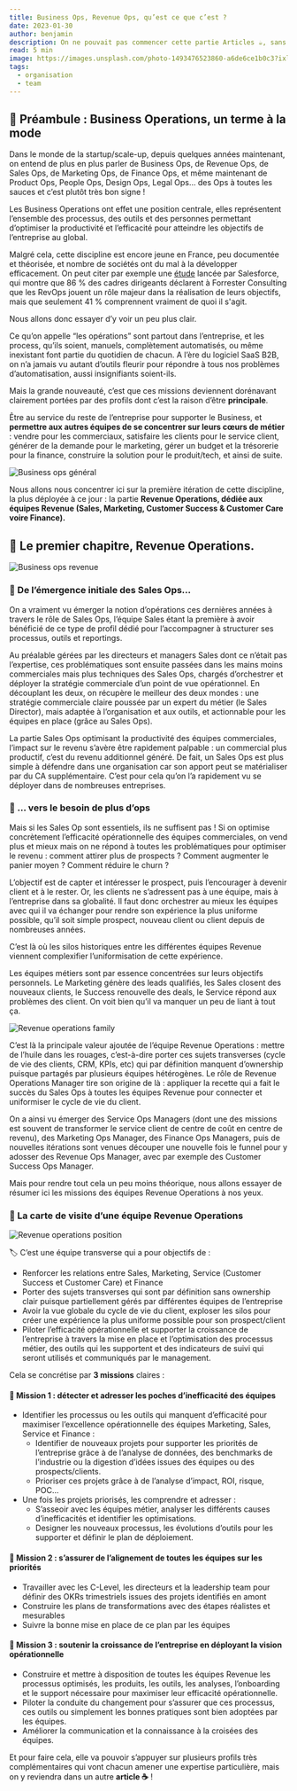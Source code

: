 ```yaml
---
title: Business Ops, Revenue Ops, qu’est ce que c’est ?
date: 2023-01-30
author: benjamin
description: On ne pouvait pas commencer cette partie Articles ☕️, sans vous exposer notre vision de la notion de Business Operations (aka BizOps) et de ses différentes itérations, notamment celle qui nous intéresse le plus, la partie Revenue Operations (aka RevOps).
read: 5 min
image: https://images.unsplash.com/photo-1493476523860-a6de6ce1b0c3?ixlib=rb-4.0.3&q=80&fm=jpg&crop=entropy&cs=tinysrgb&w=1200
tags:
  - organisation
  - team
---
```


## 🫶 Préambule : Business Operations, un terme à la mode

Dans le monde de la startup/scale-up, depuis quelques années maintenant, on entend de plus en plus
parler de Business Ops, de Revenue Ops, de Sales Ops, de Marketing Ops, de Finance Ops, et même
maintenant de Product Ops, People Ops, Design Ops, Legal Ops… des Ops à toutes les sauces et c’est
plutôt très bon signe !

Les Business Operations ont effet une position centrale, elles représentent l’ensemble des
processus, des outils et des personnes permettant d’optimiser la productivité et l’efficacité pour
atteindre les objectifs de l’entreprise au global.

Malgré cela, cette discipline est encore jeune en France, peu documentée et théorisée, et nombre de
sociétés ont du mal à la développer efficacement. On peut citer par exemple une
[étude](https://www.salesforce.com/fr/resources/research-reports/forrester-the-rise-of-rev0ps/)
lancée par Salesforce, qui montre que 86 % des cadres dirigeants déclarent à Forrester Consulting
que les RevOps jouent un rôle majeur dans la réalisation de leurs objectifs, mais que seulement 41 %
comprennent vraiment de quoi il s'agit.

Nous allons donc essayer d’y voir un peu plus clair.

Ce qu’on appelle “les opérations” sont partout dans l’entreprise, et les process, qu’ils soient,
manuels, complètement automatisés, ou même inexistant font partie du quotidien de chacun. A l’ère du
logiciel SaaS B2B, on n’a jamais vu autant d’outils fleurir pour répondre à tous nos problèmes
d’automatisation, aussi insignifiants soient-ils.

Mais la grande nouveauté, c’est que ces missions deviennent dorénavant clairement portées par des
profils dont c’est la raison d’être **principale**.

Être au service du reste de l’entreprise pour supporter le Business, et **permettre aux autres
équipes de se concentrer sur leurs cœurs de métier** : vendre pour les commerciaux, satisfaire les
clients pour le service client, générer de la demande pour le marketing, gérer un budget et la
trésorerie pour la finance, construire la solution pour le produit/tech, et ainsi de suite.

![Business ops général](https://jr0deqtyc8c5pvr8.public.blob.vercel-storage.com/content/posts/1/1.png)

Nous allons nous concentrer ici sur la première itération de cette discipline, la plus déployée à ce
jour : la partie **Revenue Operations, dédiée aux équipes Revenue (Sales, Marketing, Customer
Success & Customer Care voire Finance).**

## 💸 Le premier chapitre, Revenue Operations.

![Business ops revenue](https://jr0deqtyc8c5pvr8.public.blob.vercel-storage.com/content/posts/1/2.png)

### 🌱 De l’émergence initiale des Sales Ops…

On a vraiment vu émerger la notion d’opérations ces dernières années à travers le rôle de Sales Ops,
l’équipe Sales étant la première à avoir bénéficié de ce type de profil dédié pour l’accompagner à
structurer ses processus, outils et reportings.

Au préalable gérées par les directeurs et managers Sales dont ce n’était pas l’expertise, ces
problématiques sont ensuite passées dans les mains moins commerciales mais plus techniques des Sales
Ops, chargés d’orchestrer et déployer la stratégie commerciale d’un point de vue opérationnel. En
découplant les deux, on récupère le meilleur des deux mondes : une stratégie commerciale claire
poussée par un expert du métier (le Sales Director), mais adaptée à l’organisation et aux outils, et
actionnable pour les équipes en place (grâce au Sales Ops).

La partie Sales Ops optimisant la productivité des équipes commerciales, l’impact sur le revenu
s’avère être rapidement palpable : un commercial plus productif, c’est du revenu additionnel généré.
De fait, un Sales Ops est plus simple à défendre dans une organisation car son apport peut se
matérialiser par du CA supplémentaire. C’est pour cela qu’on l’a rapidement vu se déployer dans de
nombreuses entreprises.

### 🏡 … vers le besoin de plus d’ops

Mais si les Sales Op sont essentiels, ils ne suffisent pas ! Si on optimise concrètement
l’efficacité opérationnelle des équipes commerciales, on vend plus et mieux mais on ne répond à
toutes les problématiques pour optimiser le revenu : comment attirer plus de prospects ? Comment
augmenter le panier moyen ? Comment réduire le churn ?

L’objectif est de capter et intéresser le prospect, puis l’encourager à devenir client et à le
rester. Or, les clients ne s’adressent pas à une équipe, mais à l’entreprise dans sa globalité. Il
faut donc orchestrer au mieux les équipes avec qui il va échanger pour rendre son expérience la plus
uniforme possible, qu’il soit simple prospect, nouveau client ou client depuis de nombreuses années.

C’est là où les silos historiques entre les différentes équipes Revenue viennent complexifier
l’uniformisation de cette expérience.

Les équipes métiers sont par essence concentrées sur leurs objectifs personnels. Le Marketing génère
des leads qualifiés, les Sales closent des nouveaux clients, le Success renouvelle des deals, le
Service répond aux problèmes des client. On voit bien qu’il va manquer un peu de liant à tout ça.

![Revenue operations family](https://jr0deqtyc8c5pvr8.public.blob.vercel-storage.com/content/posts/1/3.png)

C’est là la principale valeur ajoutée de l’équipe Revenue Operations : mettre de l’huile dans les
rouages, c’est-à-dire porter ces sujets transverses (cycle de vie des clients, CRM, KPIs, etc) qui
par définition manquent d’ownership puisque partagés par plusieurs équipes hétérogènes. Le rôle de
Revenue Operations Manager tire son origine de là : appliquer la recette qui a fait le succès du
Sales Ops à toutes les équipes Revenue pour connecter et uniformiser le cycle de vie du client.

On a ainsi vu émerger des Service Ops Managers (dont une des missions est souvent de transformer le
service client de centre de coût en centre de revenu), des Marketing Ops Manager, des Finance Ops
Managers, puis de nouvelles itérations sont venues découper une nouvelle fois le funnel pour y
adosser des Revenue Ops Manager, avec par exemple des Customer Success Ops Manager.

Mais pour rendre tout cela un peu moins théorique, nous allons essayer de résumer ici les missions
des équipes Revenue Operations à nos yeux.

### 🎫 La carte de visite d’une équipe Revenue Operations

![Revenue operations position](https://jr0deqtyc8c5pvr8.public.blob.vercel-storage.com/content/posts/1/4.png)

🏷️ C’est une équipe transverse qui a pour objectifs de :

- Renforcer les relations entre Sales, Marketing, Service (Customer Success et Customer Care) et Finance
- Porter des sujets transverses qui sont par définition sans ownership clair puisque partiellement gérés par différentes équipes de l’entreprise
- Avoir la vue globale du cycle de vie du client, exploser les silos pour créer une expérience la plus uniforme possible pour son prospect/client
- Piloter l’efficacité opérationnelle et supporter la croissance de l’entreprise à travers la mise en place et l’optimisation des processus métier, des outils qui les supportent et des indicateurs de suivi qui seront utilisés et communiqués par le management.

Cela se concrétise par **3 missions** claires :

#### 🔎 Mission 1 : détecter et adresser les poches d’inefficacité des équipes

- Identifier les processus ou les outils qui manquent d’efficacité pour maximiser l’excellence
  opérationnelle des équipes Marketing, Sales, Service et Finance :
  - Identifier de nouveaux projets pour supporter les priorités de l’entreprise grâce à de l’analyse
    de données, des benchmarks de l’industrie ou la digestion d’idées issues des équipes ou des
    prospects/clients.
  - Prioriser ces projets grâce à de l’analyse d’impact, ROI, risque, POC…
- Une fois les projets priorisés, les comprendre et adresser :
  - S’asseoir avec les équipes métier, analyser les différents causes d’inefficacités et identifier
    les optimisations.
  - Designer les nouveaux processus, les évolutions d’outils pour les supporter et définir le plan
    de déploiement.

#### 🎯 Mission 2 : s’assurer de l’alignement de toutes les équipes sur les priorités

- Travailler avec les C-Level, les directeurs et la leadership team pour définir des OKRs
  trimestriels issues des projets identifiés en amont
- Construire les plans de transformations avec des étapes réalistes et mesurables
- Suivre la bonne mise en place de ce plan par les équipes

#### **🚀** Mission 3 : soutenir la croissance de l’entreprise en déployant la vision opérationnelle

- Construire et mettre à disposition de toutes les équipes Revenue les processus optimisés, les
  produits, les outils, les analyses, l’onboarding et le support nécessaire pour maximiser leur
  efficacité opérationnelle.
- Piloter la conduite du changement pour s’assurer que ces processus, ces outils ou simplement les
  bonnes pratiques sont bien adoptées par les équipes.
- Améliorer la communication et la connaissance à la croisées des équipes.

Et pour faire cela, elle va pouvoir s’appuyer sur plusieurs profils très complémentaires qui vont
chacun amener une expertise particulière, mais on y reviendra dans un autre **article ☕️** !
